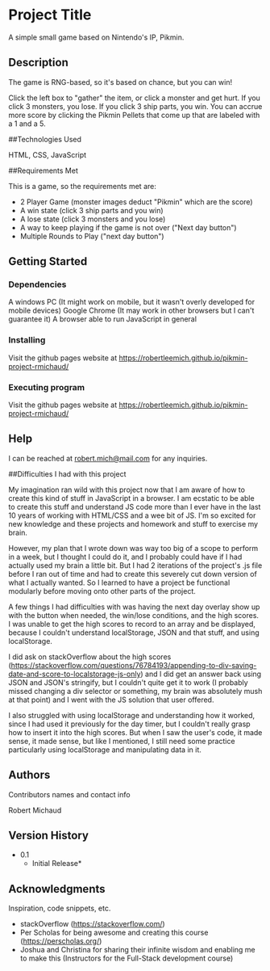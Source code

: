 # Project Title

A simple small game based on Nintendo's IP, Pikmin.

## Description

The game is RNG-based, so it's based on chance, but you can win!

Click the left box to "gather" the item, or click a monster and get hurt. If you click 3 monsters, you lose. If you click 3 ship parts, you win. You can accrue more score by clicking the Pikmin Pellets that come up that are labeled with a 1 and a 5.

##Technologies Used

HTML, CSS, JavaScript

##Requirements Met

This is a game, so the requirements met are:

* 2 Player Game (monster images deduct "Pikmin" which are the score)
* A win state (click 3 ship parts and you win)
* A lose state (click 3 monsters and you lose)
* A way to keep playing if the game is not over ("Next day button")
* Multiple Rounds to Play ("next day button")

## Getting Started

### Dependencies

A windows PC (It might work on mobile, but it wasn't overly developed for mobile devices)
Google Chrome (It may work in other browsers but I can't guarantee it)
A browser able to run JavaScript in general

### Installing

Visit the github pages website at https://robertleemich.github.io/pikmin-project-rmichaud/

### Executing program

Visit the github pages website at https://robertleemich.github.io/pikmin-project-rmichaud/

## Help

I can be reached at robert.mich@mail.com for any inquiries.

##Difficulties I had with this project

My imagination ran wild with this project now that I am aware of how to create this kind of stuff in JavaScript in a browser. I am ecstatic to be able to create this stuff and understand JS code more than I ever have in the last 10 years of working with HTML/CSS and a wee bit of JS. I'm so excited for new knowledge and these projects and homework and stuff to exercise my brain.

However, my plan that I wrote down was way too big of a scope to perform in a week, but I thought I could do it, and I probably could have if I had actually used my brain a little bit. But I had 2 iterations of the project's .js file before I ran out of time and had to create this severely cut down version of what I actually wanted. So I learned to have a project be functional modularly before moving onto other parts of the project.

A few things I had difficulties with was having the next day overlay show up with the button when needed, the win/lose conditions, and the high scores. I was unable to get the high scores to record to an array and be displayed, because I couldn't understand localStorage, JSON and that stuff, and using localStorage.

I did ask on stackOverflow about the high scores (https://stackoverflow.com/questions/76784193/appending-to-div-saving-date-and-score-to-localstorage-js-only) and I did get an answer back using JSON and JSON's stringify, but I couldn't quite get it to work (I probably missed changing a div selector or something, my brain was absolutely mush at that point) and I went with the JS solution that user offered.

I also struggled with using localStorage and understanding how it worked, since I had used it previously for the day timer, but I couldn't really grasp how to insert it into the high scores. But when I saw the user's code, it made sense, it made sense, but like I mentioned, I still need some practice particularly using localStorage and manipulating data in it.

## Authors

Contributors names and contact info

Robert Michaud

## Version History

* 0.1
    * Initial Release*

## Acknowledgments

Inspiration, code snippets, etc.
* stackOverflow (https://stackoverflow.com/)
* Per Scholas for being awesome and creating this course (https://perscholas.org/)
* Joshua and Christina for sharing their infinite wisdom and enabling me to make this (Instructors for the Full-Stack development course)